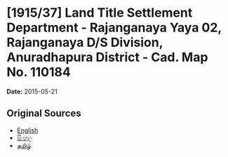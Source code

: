 # [1915/37] Land Title Settlement Department - Rajanganaya Yaya 02, Rajanganaya D/S Division, Anuradhapura District - Cad. Map No. 110184

**Date:** 2015-05-21

## Original Sources

- [English](https://documents.gov.lk/view/extra-gazettes/2015/5/1915-37_E.pdf)
- [සිංහල](https://documents.gov.lk/view/extra-gazettes/2015/5/1915-37_S.pdf)
- [தமிழ்](https://documents.gov.lk/view/extra-gazettes/2015/5/1915-37_T.pdf)
